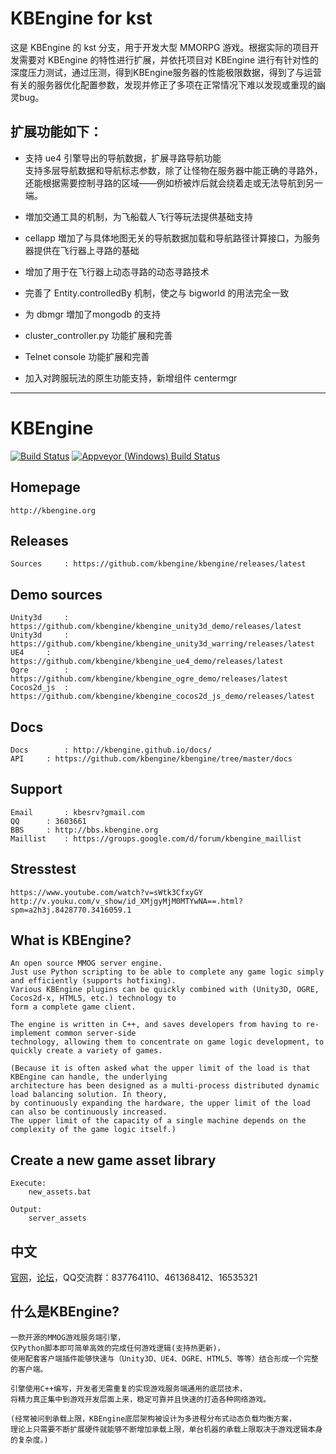 # KBEngine for kst

这是 KBEngine 的 kst 分支，用于开发大型 MMORPG 游戏。根据实际的项目开发需要对 KBEngine 的特性进行扩展，并依托项目对 KBEngine 进行有针对性的深度压力测试，通过压测，得到KBEngine服务器的性能极限数据，得到了与运营有关的服务器优化配置参数，发现并修正了多项在正常情况下难以发现或重现的幽灵bug。 

## 扩展功能如下：  
 - 支持 ue4 引擎导出的导航数据，扩展寻路导航功能  
支持多层导航数据和导航标志参数，除了让怪物在服务器中能正确的寻路外，还能根据需要控制寻路的区域——例如桥被炸后就会绕着走或无法导航到另一端。  

- 増加交通工具的机制，为飞船载人飞行等玩法提供基础支持  

- cellapp 増加了与具体地图无关的导航数据加载和导航路径计算接口，为服务器提供在飞行器上寻路的基础  

- 增加了用于在飞行器上动态寻路的动态寻路技术  

- 完善了 Entity.controlledBy 机制，使之与 bigworld 的用法完全一致  

- 为 dbmgr 増加了mongodb 的支持  

- cluster_controller.py 功能扩展和完善  

- Telnet console 功能扩展和完善  

- 加入对跨服玩法的原生功能支持，新增组件 centermgr

--- 
KBEngine
========

[![Build Status](https://travis-ci.org/kbengine/kbengine.svg)](https://travis-ci.org/kbengine/kbengine)
[![Appveyor (Windows) Build  Status](https://ci.appveyor.com/api/projects/status/github/kbengine/kbengine?branch=master&svg=true)](https://ci.appveyor.com/project/kbengine/kbengine/branch/master)


## Homepage

	http://kbengine.org


## Releases

	Sources		: https://github.com/kbengine/kbengine/releases/latest


## Demo sources

	Unity3d		: https://github.com/kbengine/kbengine_unity3d_demo/releases/latest
	Unity3d		: https://github.com/kbengine/kbengine_unity3d_warring/releases/latest
	UE4		: https://github.com/kbengine/kbengine_ue4_demo/releases/latest
	Ogre		: https://github.com/kbengine/kbengine_ogre_demo/releases/latest
	Cocos2d_js	: https://github.com/kbengine/kbengine_cocos2d_js_demo/releases/latest


## Docs

	Docs		: http://kbengine.github.io/docs/
	API		: https://github.com/kbengine/kbengine/tree/master/docs


## Support

	Email		: kbesrv?gmail.com
	QQ		: 3603661
	BBS		: http://bbs.kbengine.org
	Maillist	: https://groups.google.com/d/forum/kbengine_maillist

## Stresstest

	https://www.youtube.com/watch?v=sWtk3CfxyGY
	http://v.youku.com/v_show/id_XMjgyMjM0MTYwNA==.html?spm=a2h3j.8428770.3416059.1


## What is KBEngine?

	An open source MMOG server engine. 
	Just use Python scripting to be able to complete any game logic simply and efficiently (supports hotfixing).
	Various KBEngine plugins can be quickly combined with (Unity3D, OGRE, Cocos2d-x, HTML5, etc.) technology to 
	form a complete game client.

	The engine is written in C++, and saves developers from having to re-implement common server-side 
	technology, allowing them to concentrate on game logic development, to quickly create a variety of games.

	(Because it is often asked what the upper limit of the load is that KBEngine can handle, the underlying 
	architecture has been designed as a multi-process distributed dynamic load balancing solution. In theory, 
	by continuously expanding the hardware, the upper limit of the load can also be continuously increased. 
	The upper limit of the capacity of a single machine depends on the complexity of the game logic itself.)


## Create a new game asset library

	Execute:
		new_assets.bat

	Output:
		server_assets


## 中文

[官网](http://kbengine.github.io/cn)，[论坛](http://bbs.kbengine.org)，QQ交流群：837764110、461368412、16535321


## 什么是KBEngine?

	一款开源的MMOG游戏服务端引擎，
	仅Python脚本即可简单高效的完成任何游戏逻辑(支持热更新)，
	使用配套客户端插件能够快速与（Unity3D、UE4、OGRE、HTML5、等等）结合形成一个完整的客户端。

	引擎使用C++编写，开发者无需重复的实现游戏服务端通用的底层技术，
	将精力真正集中到游戏开发层面上来，稳定可靠并且快速的打造各种网络游戏。

	(经常被问到承载上限，KBEngine底层架构被设计为多进程分布式动态负载均衡方案，
	理论上只需要不断扩展硬件就能够不断增加承载上限，单台机器的承载上限取决于游戏逻辑本身的复杂度。)


